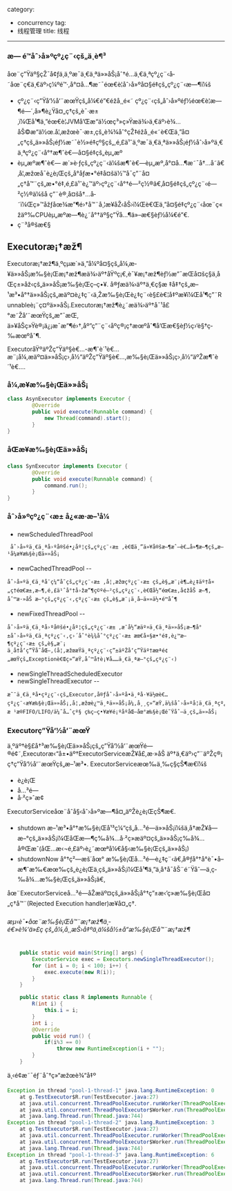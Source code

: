 category: 
- concurrency
tag:
- 线程管理
title: 线程
---
### æ— é™åˆ›å»ºçº¿ç¨‹çš„ä¸è¶³
åœ¨ç”Ÿäº§çŽ¯å¢ƒä¸­ä¸ºæ¯ä¸€ä¸ªä»»åŠ¡åˆ†é…ä¸€ä¸ªçº¿ç¨‹å­˜åœ¨ç€ä¸€äº›ç¼ºé™·,å°¤å…¶æ˜¯éœ€è¦åˆ›å»ºå¤§é‡çš„çº¿ç¨‹æ—¶ï¼š

* çº¿ç¨‹ç”Ÿå‘½å‘¨æœŸçš„å¼€é”€éžå¸¸é«˜
çº¿ç¨‹çš„åˆ›å»ºéƒ½éœ€è¦æ—¶é—´,å»¶è¿Ÿå¤„ç†çš„è¯·æ±‚ï¼Œå¹¶ä¸”éœ€è¦JVMå’Œæ“ä½œç³»ç»Ÿæä¾›ä¸€äº›è¾…åŠ©æ“ä½œ.å¦‚æžœè¯·æ±‚çš„è¾¾åˆ°çŽ‡éžå¸¸é«˜è€Œä¸”å¤„ç†çš„ä»»åŠ¡éƒ½æ˜¯è½»é‡çº§çš„,é‚£ä¹ˆä¸ºæ¯ä¸€ä¸ªä»»åŠ¡éƒ½åˆ›å»ºä¸€ä¸ªçº¿ç¨‹å°†æ¶ˆè€—å¤§é‡çš„èµ„æº
* èµ„æºæ¶ˆè€—
æ´»è·ƒçš„çº¿ç¨‹ä¼šæ¶ˆè€—èµ„æº,å°¤å…¶æ˜¯å†…å­˜ã€‚å¦‚æžœå¯è¿è¡Œçš„å°åƒæ•°é‡å¤šä½™å¯ç”¨å¤„ç†å™¨çš„æ•°é‡,é‚£ä¹ˆè¿™äº›çº¿ç¨‹å°†é—²ç½®ã€‚å¤§é‡çš„çº¿ç¨‹é—²ç½®ä¼šå ç”¨è®¸å¤šå†…å­˜ï¼Œç»™åžƒåœ¾æ”¶é›†å™¨å¸¦æ¥åŽ‹åŠ›ï¼Œè€Œä¸”å¤§é‡çº¿ç¨‹åœ¨ç«žäº‰CPUèµ„æºæ—¶è¿˜å°†äº§ç”Ÿå…¶ä»–æ€§èƒ½å¼€é”€.
* ç¨³å®šæ€§

## Executoræ¡†æž¶
Executoræ¡†æž¶ä¸ºçµæ´»ä¸”å¼ºå¤§çš„å¼‚æ­¥ä»»åŠ¡æ‰§è¡Œæ¡†æž¶æä¾›äº†åŸºç¡€,è¯¥æ¡†æž¶èƒ½æ”¯æŒå¤šç§ä¸åŒç±»åž‹çš„ä»»åŠ¡æ‰§è¡Œç­–ç•¥. å®ƒæä¾›äº†ä¸€ç§æ ‡å‡†çš„æ–¹æ³•å°†ä»»åŠ¡çš„æäº¤è¿‡ç¨‹ä¸Žæ‰§è¡Œè¿‡ç¨‹è§£è€¦å‡ºæ¥ï¼Œå¹¶ç”¨Runnableè¡¨ç¤ºä»»åŠ¡.Executoræ¡†æž¶è¿˜æä¾›äº†å¯¹å£°æ˜Žå‘¨æœŸçš„æ”¯æŒ,
ä»¥åŠç»Ÿè®¡ä¿¡æ¯æ”¶é›†,åº”ç”¨ç¨‹åºç®¡ç†æœºåˆ¶å’Œæ€§èƒ½ç›‘è§†ç­‰æœºåˆ¶.

ExecutoråŸºäºŽç”Ÿäº§è€…-æ¶ˆè´¹è€…æ¨¡å¼,æäº¤ä»»åŠ¡ç›¸å½“äºŽç”Ÿäº§è€…,æ‰§è¡Œä»»åŠ¡ç›¸å½“äºŽæ¶ˆè´¹è€….

### å¼‚æ­¥æ‰§è¡Œä»»åŠ¡
```java
class AsynExecutor implements Executor {
		@Override
		public void execute(Runnable command) {
			new Thread(command).start();
		}
}
```

### åŒæ­¥æ‰§è¡Œä»»åŠ¡
```java
class SynExecutor implements Executor {
		@Override
		public void execute(Runnable command) {
			command.run();
		}
}
```

### åˆ›å»ºçº¿ç¨‹æ± å¿«æ·æ–¹å¼
* newScheduledThreadPool
```
 åˆ›å»ºä¸€ä¸ªå›ºå®šé•¿åº¦çš„çº¿ç¨‹æ± ,è€Œä¸”ä»¥å®šæ—¶æˆ–è€…å»¶æ—¶çš„æ–¹å¼æ¥æ‰§è¡Œä»»åŠ¡
```
* newCachedThreadPool --
```
åˆ›å»ºä¸€ä¸ªå¯ç¼“å­˜çš„çº¿ç¨‹æ± ,å¦‚æžœçº¿ç¨‹æ± çš„è§„æ¨¡è¶…è¿‡äº†å¤„ç†éœ€æ±‚æ—¶,é‚£ä¹ˆå°†å›žæ”¶ç©ºé—²çš„çº¿ç¨‹,è€Œå½“éœ€æ±‚å¢žåŠ æ—¶,
åˆ™æ·»åŠ æ–°çš„çº¿ç¨‹,çº¿ç¨‹æ± çš„è§„æ¨¡ä¸å—ä»»ä½•é™åˆ¶
```
* newFixedThreadPool --
```
åˆ›å»ºä¸€ä¸ªå›ºå®šé•¿åº¦çš„çº¿ç¨‹æ± ,æ¯å½“æäº¤ä¸€ä¸ªä»»åŠ¡æ—¶å°±åˆ›å»ºä¸€ä¸ªçº¿ç¨‹,ç›´åˆ°è¾¾åˆ°çº¿ç¨‹æ± æœ€å¤§æ•°é‡,è¿™æ—¶çº¿ç¨‹æ± çš„è§„æ¨¡
ä¸å†å‘ç”Ÿå˜åŒ–,(å¦‚æžœæŸä¸ªçº¿ç¨‹ç”±äºŽå‘ç”Ÿäº†æœªé¢„æœŸçš„Exceptionè€Œç»“æŸ,åˆ™å†è¡¥å……ä¸€ä¸ªæ–°çš„çº¿ç¨‹)
```
* newSingleThreadScheduledExecutor
* newSingleThreadExecutor  --
```
æ˜¯ä¸€ä¸ªå•çº¿ç¨‹çš„Executor,å®ƒåˆ›å»ºå•ä¸ªå·¥ä½œè€…çº¿ç¨‹æ¥æ‰§è¡Œä»»åŠ¡,å¦‚æžœè¿™ä¸ªä»»åŠ¡å¼‚å¸¸ç»“æŸ,ä¼šåˆ›å»ºå¦ä¸€ä¸ªçº¿ç¨‹æ¥ä»£æ›¿.
æ ¹æ®FIFO/LIFO/ä¼˜å…ˆçº§ ç­‰ç­–ç•¥æ¥é¡ºåºåŒ–åœ°æ‰§è¡Œé˜Ÿåˆ—ä¸­çš„ä»»åŠ¡
```

### Executorç”Ÿå‘½å‘¨æœŸ
ä¸ºäº†è§£å†³æ‰§è¡Œä»»åŠ¡çš„ç”Ÿå‘½å‘¨æœŸé—®é¢˜,Executoræ‹“å±•äº†ExecutorServiceæŽ¥å£,æ·»åŠ äº†ä¸€äº›ç”¨äºŽç®¡ç†ç”Ÿå‘½å‘¨æœŸçš„æ–¹æ³•.
ExecutorServiceæœ‰ä¸‰ç§çŠ¶æ€ï¼š
* è¿è¡Œ
* å…³é—­
* å·²ç»ˆæ­¢

ExecutorServiceåœ¨åˆå§‹åˆ›å»ºæ—¶å¤„äºŽè¿è¡ŒçŠ¶æ€.
* shutdown æ–¹æ³•å°†æ‰§è¡Œå¹³ç¼“çš„å…³é—­ä»»åŠ¡ï¼šä¸å†æŽ¥å—æ–°çš„ä»»åŠ¡ï¼ŒåŒæ—¶ç­‰å¾…å·²ç»æäº¤çš„ä»»åŠ¡ç­‰å¾…å®Œæˆ(åŒ…æ‹¬é‚£äº›è¿˜æœªå¼€å§‹æ‰§è¡Œçš„ä»»åŠ¡)
* shutdownNow å°†ç²—æš´åœ° æ‰§è¡Œå…³é—­è¿‡ç¨‹ã€‚å®ƒå°†å°è¯•å–æ¶ˆæ‰€æœ‰çš„è¿è¡Œä¸­çš„ä»»åŠ¡ï¼Œå¹¶ä¸”ä¸å†å¯åŠ¨é˜Ÿåˆ—ä¸­ç­‰å¾…æ‰§è¡Œçš„ä»»åŠ¡ã€‚

åœ¨ExecutorServiceå…³é—­åŽæäº¤çš„ä»»åŠ¡å°†ç”±æ‹’ç»æ‰§è¡Œå¤„ç†å™¨(Rejected Execution handler)æ¥å¤„ç†.





###### æµ‹è¯•åœ¨æ‰§è¡Œå™¨æ¡†æž¶ä¸­é€»è¾‘ä»£ç çš„å¼‚å¸¸æŠ›å‡ºä¸ä¼šå½±å“æ‰§è¡Œå™¨æ¡†æž¶
```java
	public static void main(String[] args) {
		ExecutorService exec = Executors.newSingleThreadExecutor();
		for (int i = 0; i < 100; i++) {
			exec.execute(new R(i));
		}
	}

	public static class R implements Runnable {
		R(int i) {
			this.i = i;
		}
		int i ;
		@Override
		public void run() {
			if(i%3 == 0)
				throw new RuntimeException(i + "");
		}
	}
```
ä¸‹é¢æ˜¯éƒ¨åˆ†ç»“æžœè¾“å‡º
```java
Exception in thread "pool-1-thread-1" java.lang.RuntimeException: 0
	at g.TestExecutor$R.run(TestExecutor.java:27)
	at java.util.concurrent.ThreadPoolExecutor.runWorker(ThreadPoolExecutor.java:1145)
	at java.util.concurrent.ThreadPoolExecutor$Worker.run(ThreadPoolExecutor.java:615)
	at java.lang.Thread.run(Thread.java:744)
Exception in thread "pool-1-thread-2" java.lang.RuntimeException: 3
	at g.TestExecutor$R.run(TestExecutor.java:27)
	at java.util.concurrent.ThreadPoolExecutor.runWorker(ThreadPoolExecutor.java:1145)
	at java.util.concurrent.ThreadPoolExecutor$Worker.run(ThreadPoolExecutor.java:615)
	at java.lang.Thread.run(Thread.java:744)
Exception in thread "pool-1-thread-3" java.lang.RuntimeException: 6
	at g.TestExecutor$R.run(TestExecutor.java:27)
	at java.util.concurrent.ThreadPoolExecutor.runWorker(ThreadPoolExecutor.java:1145)
	at java.util.concurrent.ThreadPoolExecutor$Worker.run(ThreadPoolExecutor.java:615)
	at java.lang.Thread.run(Thread.java:744)
```
